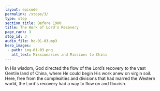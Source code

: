 ```yaml
---
layout: episode
permalink: /stops/3/
type: stop
section_title: Before 1900
title: The Work of Lord's Recovery
page_rank: 3
stop_id: 3
audio_file: hc-01-03.mp3
hero_images:
 - path: img-01-03.png
   alt_text: Missionaries and Missions to China
---
```


In His wisdom, God directed the flow of the Lord’s recovery to the vast Gentile land of China, where He could begin His work anew on virgin soil. Here, free from the complexities and divisions that had marred the Western world, the Lord's recovery had a way to flow on and flourish.